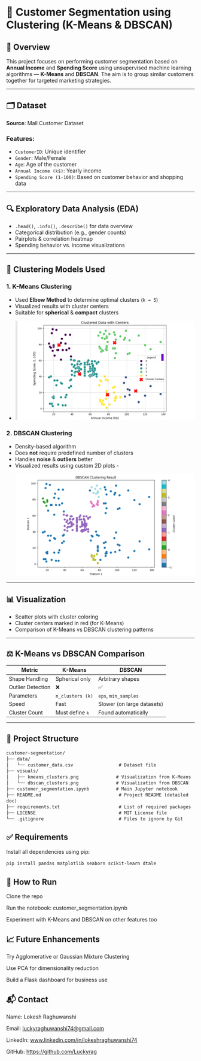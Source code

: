 # 🧠 Customer Segmentation using Clustering (K-Means & DBSCAN)

## 📌 Overview
This project focuses on performing customer segmentation based on **Annual Income** and **Spending Score** using unsupervised machine learning algorithms — **K-Means** and **DBSCAN**. The aim is to group similar customers together for targeted marketing strategies.

---

## 🗂️ Dataset
**Source**: Mall Customer Dataset

### Features:
- `CustomerID`: Unique identifier  
- `Gender`: Male/Female  
- `Age`: Age of the customer  
- `Annual Income (k$)`: Yearly income  
- `Spending Score (1-100)`: Based on customer behavior and shopping data  

---

## 🔍 Exploratory Data Analysis (EDA)
- `.head()`, `.info()`, `.describe()` for data overview  
- Categorical distribution (e.g., gender counts)  
- Pairplots & correlation heatmap  
- Spending behavior vs. income visualizations  

---

## 🤖 Clustering Models Used

### 1. K-Means Clustering
- Used **Elbow Method** to determine optimal clusters (`k = 5`)  
- Visualized results with cluster centers  
- Suitable for **spherical** & **compact** clusters
- <p align="center">
  <img src="k-means.png" alt="k-mean Page" width="700">
</p>

### 2. DBSCAN Clustering
- Density-based algorithm  
- Does **not** require predefined number of clusters  
- Handles **noise** & **outliers** better  
- Visualized results using custom 2D plots
-<p align="center">
  <img src="DBSCAn.png" alt="k-mean Page" width="700">
</p> 

---

## 📊 Visualization
- Scatter plots with cluster coloring  
- Cluster centers marked in red (for K-Means)  
- Comparison of K-Means vs DBSCAN clustering patterns  

---

## ⚖️ K-Means vs DBSCAN Comparison

| Metric           | K-Means             | DBSCAN                    |
|------------------|---------------------|----------------------------|
| Shape Handling   | Spherical only      | Arbitrary shapes          |
| Outlier Detection| ❌                  | ✅                         |
| Parameters       | `n_clusters (k)`    | `eps`, `min_samples`      |
| Speed            | Fast                | Slower (on large datasets)|
| Cluster Count    | Must define `k`     | Found automatically       |

---

## 📁 Project Structure
```text
customer-segmentation/
├── data/
│   └── customer_data.csv                 # Dataset file
├── visuals/
│   ├── kmeans_clusters.png              # Visualization from K-Means
│   └── dbscan_clusters.png              # Visualization from DBSCAN
├── customer_segmentation.ipynb          # Main Jupyter notebook
├── README.md                             # Project README (detailed doc)
├── requirements.txt                      # List of required packages
├── LICENSE                               # MIT License file
└── .gitignore                            # Files to ignore by Git
```

## ✅ Requirements

Install all dependencies using pip:

```bash
pip install pandas matplotlib seaborn scikit-learn dtale
```
## 🚀 How to Run
Clone the repo

Run the notebook: customer_segmentation.ipynb

Experiment with K-Means and DBSCAN on other features too

## 📈 Future Enhancements
Try Agglomerative or Gaussian Mixture Clustering

Use PCA for dimensionality reduction

Build a Flask dashboard for business use

## 📬 Contact
Name: Lokesh Raghuwanshi

Email: luckyraghuwanshi74@gmail.com

LinkedIn: www.linkedin.com/in/lokeshraghuwanshi74

GitHub: https://github.com/Luckyrag
